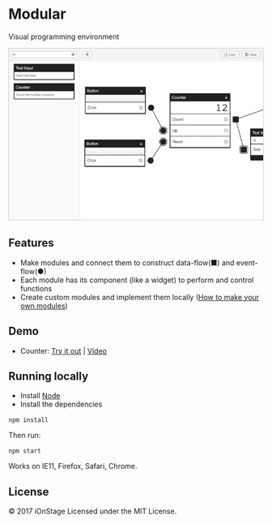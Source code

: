 # Modular

Visual programming environment

![Screen Shot](assets/screenshot.png)

## Features

- Make modules and connect them to construct data-flow(■) and event-flow(●)
- Each module has its component (like a widget) to perform and control functions
- Create custom modules and implement them locally ([How to make your own modules](./modular_modules/README.md#how-to-make-your-own-modules))

## Demo

- Counter: [Try it out](http://www.ionstage.org/modular/?demo=counter) | [Video](https://youtu.be/fnvV3ylTCN0)

## Running locally

- Install [Node](https://nodejs.org/en/download/)
- Install the dependencies

```
npm install
```

Then run:

```
npm start
```

Works on IE11, Firefox, Safari, Chrome.

## License

&copy; 2017 iOnStage
Licensed under the MIT License.
